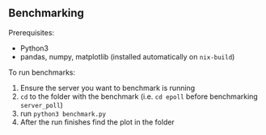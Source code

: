 ## Benchmarking

Prerequisites: 
- Python3
- pandas, numpy, matplotlib (installed automatically on `nix-build`)

To run benchmarks: 
1. Ensure the server you want to benchmark is running
2. `cd` to the folder with the benchmark (i.e. `cd epoll` before benchmarking `server_poll`)
3. run `python3 benchmark.py`
4. After the run finishes find the plot in the folder